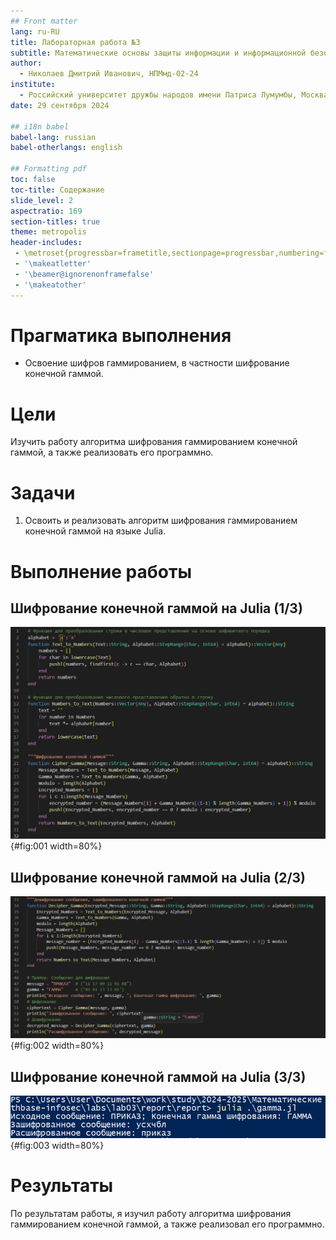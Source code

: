```yaml
---
## Front matter
lang: ru-RU
title: Лабораторная работа №3
subtitle: Математические основы защиты информации и информационной безопасности
author:
  - Николаев Дмитрий Иванович, НПМмд-02-24
institute:
  - Российский университет дружбы народов имени Патриса Лумумбы, Москва, Россия
date: 29 сентября 2024

## i18n babel
babel-lang: russian
babel-otherlangs: english

## Formatting pdf
toc: false
toc-title: Содержание
slide_level: 2
aspectratio: 169
section-titles: true
theme: metropolis
header-includes:
 - \metroset{progressbar=frametitle,sectionpage=progressbar,numbering=fraction}
 - '\makeatletter'
 - '\beamer@ignorenonframefalse'
 - '\makeatother'
---
```


# Прагматика выполнения

- Освоение шифров гаммированием, в частности шифрование конечной гаммой.

# Цели

Изучить работу алгоритма шифрования гаммированием конечной гаммой, а также реализовать его программно.

# Задачи

1. Освоить и реализовать алгоритм шифрования гаммированием конечной гаммой на языке Julia.

# Выполнение работы

## Шифрование конечной гаммой на Julia (1/3)

![Код реализации алгоритма шифрования конечной гаммой на Julia](image/1.png){#fig:001 width=80%}

## Шифрование конечной гаммой на Julia (2/3)

![Код реализации алгоритма дешифрования сообщения, зашифрованного конечной гаммой на Julia](image/2.png){#fig:002 width=80%}

## Шифрование конечной гаммой на Julia (3/3)

![Результат кода реализации алгоритма шифрования конечной гаммой на Julia](image/3.png){#fig:003 width=80%}

# Результаты

По результатам работы, я изучил работу алгоритма шифрования гаммированием конечной гаммой, а также реализовал его программно.
